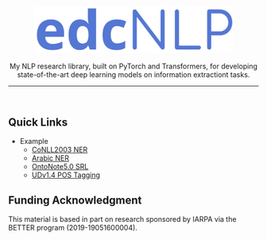<div align="center">
    <br>
    <img src="https://github.com/edchengg/MyNLP/blob/master/fig/edcnlp.png" width="400"/>
    <p>
    My NLP research library, built on PyTorch and Transformers, for developing state-of-the-art deep learning models on information extractiont tasks.
    </p>
    <hr/>
</div>
<br/>

## Quick Links
- Example
    - [CoNLL2003 NER](https://github.com/edchengg/MyNLP/tree/master/examples/conll2003ner)
    - [Arabic NER](https://github.com/edchengg/MyNLP/tree/master/examples/arabicNer)
    - [OntoNote5.0 SRL](https://github.com/edchengg/MyNLP/tree/master/examples/ontonote5.0srl)
    - [UDv1.4 POS Tagging](https://github.com/edchengg/MyNLP/tree/master/examples/udv1.4pos)

## Funding Acknowledgment
This material is based in part on research sponsored by IARPA via the BETTER program (2019-19051600004).
